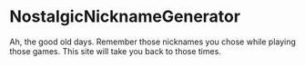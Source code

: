 # NostalgicNicknameGenerator
Ah, the good old days. Remember those nicknames you chose while playing those games. This site will take you back to those times.
